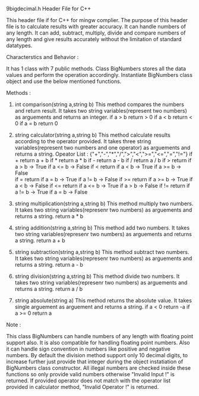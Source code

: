 9bigdecimal.h Header File for C++

This header file if for C++ for mingw complier.
The purpose of this header file is to calculate results with greater accuracy.
It can handle numbers of any length.
It can add, subtract, multiply, divide and compare numbers of any length and give results accurately without the limitation of standard datatypes.

Characterstics and Behavior :

It has 1 class with 7 public methods.
Class BigNumbers stores all the data values and perform the operation accordingly.
Instantiate BigNumbers class object and use the below mentioned functions.

Methods :
1. int comparison(string a,string b) 
	This method compares the numbers and return result.
	It takes two string variables(represent two numbers) as arguements and returns an integer.
	if a > b return > 0
	if a < b return < 0
	if a = b return 0

2. string calculator(string a,string b) 
	This method calculate results according to the operator provided.
	It takes three string variables(represent two numbers and one operator) as arguements and returns a string.
	Opeator List : {"+","-","*","/",">","<",">=","<=","=","!="}
	if + return a + b
	if * return a * b
	if - return a - b
	if / return a / b
	if > return if a > b -> True
		    if a <= b -> False
	if < return if a < b -> True
		    if a >= b -> False 	 
	if = return if a = b -> True
		    if a != b -> False
	if >= return if a >= b -> True
		    if a < b -> False
	if <= return if a <= b -> True
		    if a > b -> False
	if != return if a != b -> True
		    if a = b -> False
3. string multiplication(string a,string b)
	This method multiply two numbers.
	It takes two string variables(represenr two numbers) as arguements and returns a string.
	return a * b

4. string addition(string a,string b)
	This method add two numbers.
	It takes two string variables(represenr two numbers) as arguements and returns a string.
	return a + b

5. string subtraction(string a,string b)
	This method subtract two numbers.
	It takes two string variables(represenr two numbers) as arguements and returns a string.
	return a - b

6. string division(string a,string b)
	This method divide two numbers.
	It takes two string variables(represenr two numbers) as arguements and returns a string.
	return a / b

7. string absolute(string a)
	This method returns the absolute value.
	It takes single arguement as arguement and returns a string.
	if a < 0 return -a
	if a >= 0 return a 

Note :

This class BigNumbers can handle numbers of any length with floating point support also.
It is also compatible for handling floating point numbers.
Also it can handle sign convention in numbers like positive and negative numbers.
By default the division method support only 10 decimal digits, to increase further just provide that integer during the object instatiation of BigNumbers class constructor.
All illegal numbers are checked inside these functions so only provide valid numbers otherwise "Invalid Input !" is returned.
If provided operator does not match with the operator list provided in calculator method, "Invalid Operator !" is returned.    